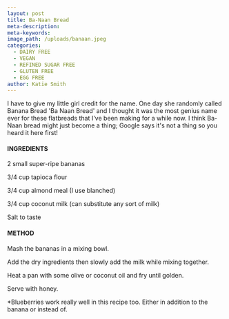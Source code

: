 ```yaml
---
layout: post
title: Ba-Naan Bread
meta-description:
meta-keywords:
image_path: /uploads/banaan.jpeg
categories:
  - DAIRY FREE
  - VEGAN
  - REFINED SUGAR FREE
  - GLUTEN FREE
  - EGG FREE
author: Katie Smith
---
```


I have to give my little girl credit for the name. One day she randomly called Banana Bread 'Ba Naan Bread' and I thought it was the most genius name ever for these flatbreads that I've been making for a while now. I think Ba-Naan bread might just become a thing; Google says it's not a thing so you heard it here first\!

#### INGREDIENTS

2 small super-ripe bananas

3/4 cup tapioca flour

3/4 cup almond meal (I use blanched)

3/4 cup coconut milk (can substitute any sort of milk)

Salt to taste

#### METHOD

Mash the bananas in a mixing bowl.

Add the dry ingredients then slowly add the milk while mixing together.

Heat a pan with some olive or coconut oil and fry until golden.

Serve with honey.

\*Blueberries work really well in this recipe too. Either in addition to the banana or instead of.

&nbsp;

&nbsp;